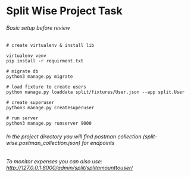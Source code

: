 # Split Wise Project Task

###### Basic setup before review

```
# create virtualenv & install lib

virtualenv venv
pip install -r requirment.txt

# migrate db
python3 manage.py migrate

# load fixture to create users
python manage.py loaddata split/fixtures/User.json --app split.User

# create superuser
python3 manage.py createsuperuser

# run server
python3 manage.py runserver 9000
```

###### In the project directory you will find postman collection (split-wise.postman_collection.json) for endpoints
###### To monitor expenses you can also use: http://127.0.0.1:8000/admin/split/splitamounttouser/


